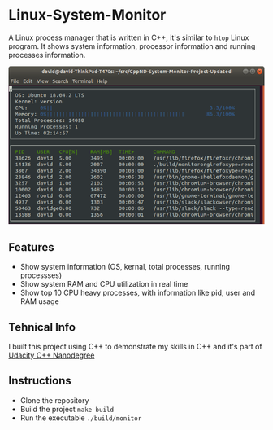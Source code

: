 # Linux-System-Monitor

A Linux process manager that is written in C++, it's similar to `htop` Linux program. It shows system information, processor information and running processes information. 

![System Monitor](images/monitor.png)

## Features

- Show system information (OS, kernal, total processes, running processses)
- Show system RAM and CPU utilization in real time
- Show top 10 CPU heavy processes, with information like pid, user and RAM usage

## Tehnical Info

I built this project using C++ to demonstrate my skills in C++ and it's part of [Udacity C++ Nanodegree](https://www.udacity.com/course/c-plus-plus-nanodegree--nd213)

## Instructions

- Clone the repository
- Build the project `make build`
- Run the executable `./build/monitor`